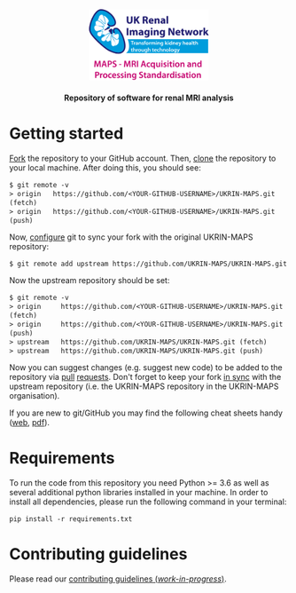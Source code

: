<h2 align="center"><img src="images/logo.png" height="128"></h2>
<p align="center"><strong>Repository of software for renal MRI analysis</strong></p>

# Getting started
[Fork](https://help.github.com/en/github/getting-started-with-github/fork-a-repo) the repository to your GitHub account. Then, [clone](https://help.github.com/en/github/getting-started-with-github/fork-a-repo#step-2-create-a-local-clone-of-your-fork) the repository to your local machine. After doing this, you should see:

    $ git remote -v
    > origin   https://github.com/<YOUR-GITHUB-USERNAME>/UKRIN-MAPS.git (fetch)
    > origin   https://github.com/<YOUR-GITHUB-USERNAME>/UKRIN-MAPS.git (push)

Now, [configure](https://help.github.com/en/github/getting-started-with-github/fork-a-repo#step-3-configure-git-to-sync-your-fork-with-the-original-spoon-knife-repository) git to sync your fork with the original UKRIN-MAPS repository:

    $ git remote add upstream https://github.com/UKRIN-MAPS/UKRIN-MAPS.git

Now the upstream repository should be set:

    $ git remote -v
    > origin     https://github.com/<YOUR-GITHUB-USERNAME>/UKRIN-MAPS.git (fetch)
    > origin     https://github.com/<YOUR-GITHUB-USERNAME>/UKRIN-MAPS.git (push)
    > upstream   https://github.com/UKRIN-MAPS/UKRIN-MAPS.git (fetch)
    > upstream   https://github.com/UKRIN-MAPS/UKRIN-MAPS.git (push)

Now you can suggest changes (e.g. suggest new code) to be added to the repository via [pull](https://help.github.com/en/github/getting-started-with-github/github-glossary#pull-request) [requests](https://help.github.com/en/github/collaborating-with-issues-and-pull-requests/creating-a-pull-request-from-a-fork). Don't forget to keep your fork [in sync](https://help.github.com/en/github/collaborating-with-issues-and-pull-requests/syncing-a-fork) with the upstream repository (i.e. the UKRIN-MAPS repository in the UKRIN-MAPS organisation).

If you are new to git/GitHub you may find the following cheat sheets handy ([web](https://github.github.com/training-kit/downloads/github-git-cheat-sheet/), [pdf](https://github.github.com/training-kit/downloads/github-git-cheat-sheet.pdf)).

# Requirements
To run the code from this repository you need Python >= 3.6 as well as several additional python libraries installed in your machine. In order to install all dependencies, please run the following command in your terminal:

    pip install -r requirements.txt

# Contributing guidelines
Please read our [contributing guidelines (*work-in-progress*)](.github/CONTRIBUTING.md).